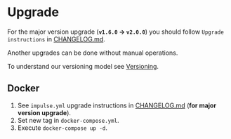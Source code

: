 # Upgrade

For the major version upgrade (**`v1.6.0` -> `v2.0.0`**) you should follow `Upgrade instructions` in [CHANGELOG.md](https://github.com/DiTsi/impulse/blob/main/CHANGELOG.md).

Another upgrades can be done without manual operations.

To understand our versioning model see [Versioning](versioning.md).

<!-- ### Python -->

## Docker

1. See `impulse.yml` upgrade instructions in [CHANGELOG.md](https://github.com/DiTsi/impulse/blob/main/CHANGELOG.md) (**for major version upgrade**).
2. Set new tag in `docker-compose.yml`.
3. Execute `docker-compose up -d`.

<!-- ## Downgrade

Minor version downgrade can break functionality because some of them can contain incident objects updates. 

### Docker -->


